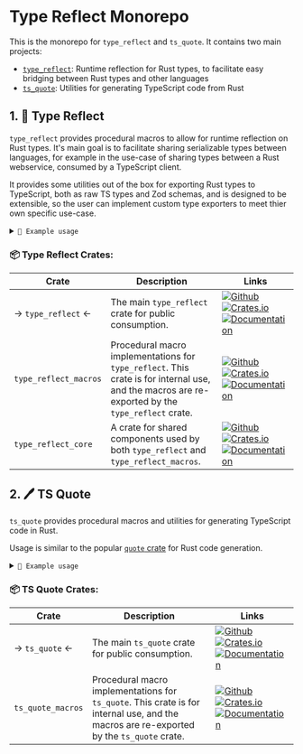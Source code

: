 # Type Reflect Monorepo

This is the monorepo for `type_reflect` and `ts_quote`.  It contains two main projects:

- [`type_reflect`](#1-type-reflect): Runtime reflection for Rust types, to facilitate easy bridging between Rust types and other languages
- [`ts_quote`](#1-ts-quote): Utilities for generating TypeScript code from Rust

## 1. 🪩 Type Reflect

`type_reflect` provides procedural macros to allow for runtime reflection on Rust types.  It's main goal is to facilitate sharing serializable types between languages, for example in the use-case of sharing types between a Rust webservice, consumed by a TypeScript client.

It provides some utilities out of the box for exporting Rust types to TypeScript, both as raw TS types and Zod schemas, and is designed to be extensible, so the user can implement custom type exporters to meet thier own specific use-case.

<details> <summary><code>📝 Example usage</code></summary>

Give types runtime reflection using the `Reflect` derive macro:

```rust
#[derive(Reflect)]
struct Message {
    index: u32,
    text: Option<String>,
}
```

Export types using the `export_types!` macro:

```rust
export_types!(
    types: [
        Message
    ]
    exports: [
        Zod("/path/to/zod_export.ts"),
        TypeScript("/path/to/ts_export.ts", tab_width: 2),
    ]
)
```

Invoking this macro will generate the following `ts_export.ts` file:

```ts
export type Message = {
index: number;
text?: string;
};
```

and the following `zod_export.ts`:

```ts
import { z } from 'zod';

export const MessageSchema = z.object({
    index: z.number(),
    text: z.string().optional(),
});

export type Message = z.infer<typeof MessageSchema>;
```

*For more examples check the [type_reflect crate README](type_reflect)*

</details>

### 📦 Type Reflect Crates:

| Crate    | Description | Links    |
|----------|-------------|----------|
| → `type_reflect` ← | The main `type_reflect` crate for public consumption. | [![Github](https://img.shields.io/badge/github-source-blue?logo=github)](type_reflect) [![Crates.io](https://img.shields.io/crates/v/type_reflect.svg)](https://crates.io/crates/type_reflect) [![Documentation](https://docs.rs/type_reflect/badge.svg)](https://docs.rs/type_reflect) |
| `type_reflect_macros` | Procedural macro implementations for `type_reflect`.  This crate is for internal use, and the macros are re-exported by the `type_reflect` crate. | [![Github](https://img.shields.io/badge/github-source-blue?logo=github)](type_reflect_macros) [![Crates.io](https://img.shields.io/crates/v/type_reflect_macros.svg)](https://crates.io/crates/type_reflect_macros) [![Documentation](https://docs.rs/type_reflect_macros/badge.svg)](https://docs.rs/type_reflect_macros) |
| `type_reflect_core` | A crate for shared components used by both `type_reflect` and `type_reflect_macros`. | [![Github](https://img.shields.io/badge/github-source-blue?logo=github)](type_reflect_core) [![Crates.io](https://img.shields.io/crates/v/type_reflect_core.svg)](https://crates.io/crates/type_reflect_core) [![Documentation](https://docs.rs/type_reflect_core/badge.svg)](https://docs.rs/type_reflect_core) |

## 2. 🖊️ TS Quote

`ts_quote` provides procedural macros and utilities for generating TypeScript code in Rust.

Usage is similar to the popular [`quote` crate](https://crates.io/crates/quote) for Rust code generation.

<details> <summary><code>📝 Example usage</code></summary>

Create a TypeScript string using the `ts_string!` macro:

```rust
let ts: String = ts_string!{ const foo: number = 1; };
```

Embed Rust runtime values in the output by prefixing with `#`:

```rust
let var_name = "foo";
let value = 1;

let ts: String = ts_string!{ const #var_name: number = #value; };
// the value of ts is "const foo: number = 1;"
```

Output pretty-printed TypeScript:

```rust
let ts_func: TS = ts_quote! {
    const add = (x: number, y: number) => {
        return x + y;
    };
}?;

let pretty: String = ts_func.formatted(None)?.unwrap();
```

*For more examples check the [ts_quote crate README](ts_quote)*

</details>

### 📦 TS Quote Crates:

| Crate    | Description | Links    |
|----------|-------------|----------|
| → `ts_quote` ← | The main `ts_quote` crate for public consumption. | [![Github](https://img.shields.io/badge/github-source-blue?logo=github)](ts_quote) [![Crates.io](https://img.shields.io/crates/v/ts_quote.svg)](https://crates.io/crates/ts_quote) [![Documentation](https://docs.rs/ts_quote/badge.svg)](https://docs.rs/ts_quote) |
| `ts_quote_macros` | Procedural macro implementations for `ts_quote`.  This crate is for internal use, and the macros are re-exported by the `ts_quote` crate. | [![Github](https://img.shields.io/badge/github-source-blue?logo=github)](ts_quote_macros) [![Crates.io](https://img.shields.io/crates/v/ts_quote.svg)](https://crates.io/crates/ts_quote_macros) [![Documentation](https://docs.rs/ts_quote/badge.svg)](https://docs.rs/ts_quote_macros) |
